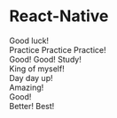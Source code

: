 # React-Native      
Good luck!  
Practice Practice Practice!    
Good! Good! Study!   
King of myself!   
Day day up!    
Amazing!  
Good!  
Better!
Best!

